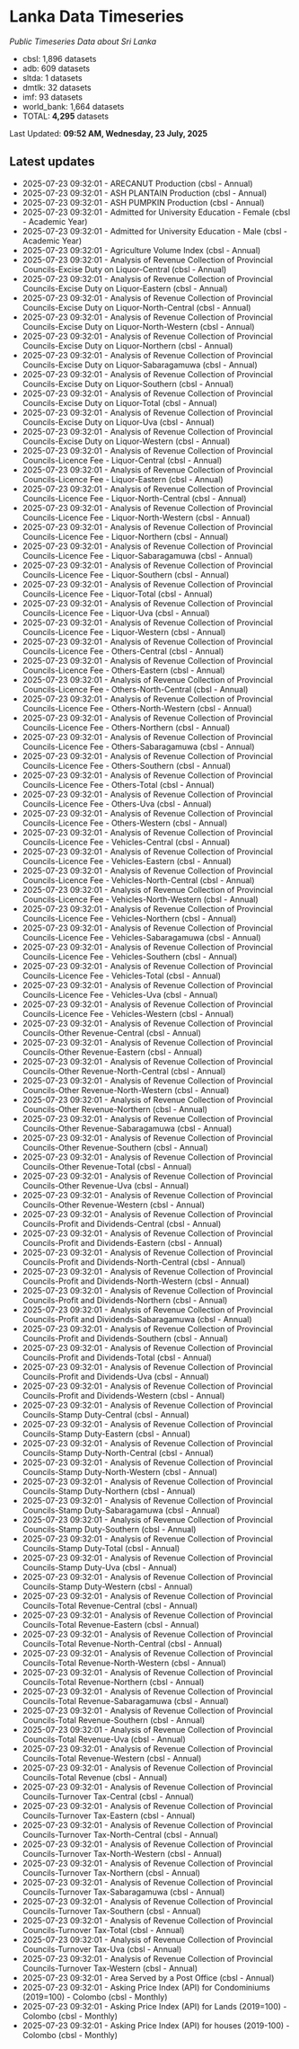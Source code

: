 # Lanka Data Timeseries
*Public Timeseries Data about Sri Lanka*

* cbsl: 1,896 datasets
* adb: 609 datasets
* sltda: 1 datasets
* dmtlk: 32 datasets
* imf: 93 datasets
* world_bank: 1,664 datasets
* TOTAL: **4,295** datasets

Last Updated: **09:52 AM, Wednesday, 23 July, 2025**

## Latest updates

* 2025-07-23 09:32:01 - ARECANUT Production (cbsl - Annual)
* 2025-07-23 09:32:01 - ASH PLANTAIN Production (cbsl - Annual)
* 2025-07-23 09:32:01 - ASH PUMPKIN Production (cbsl - Annual)
* 2025-07-23 09:32:01 - Admitted for University Education - Female (cbsl - Academic Year)
* 2025-07-23 09:32:01 - Admitted for University Education - Male (cbsl - Academic Year)
* 2025-07-23 09:32:01 - Agriculture Volume Index (cbsl - Annual)
* 2025-07-23 09:32:01 - Analysis of Revenue Collection of Provincial Councils-Excise Duty on Liquor-Central (cbsl - Annual)
* 2025-07-23 09:32:01 - Analysis of Revenue Collection of Provincial Councils-Excise Duty on Liquor-Eastern (cbsl - Annual)
* 2025-07-23 09:32:01 - Analysis of Revenue Collection of Provincial Councils-Excise Duty on Liquor-North-Central (cbsl - Annual)
* 2025-07-23 09:32:01 - Analysis of Revenue Collection of Provincial Councils-Excise Duty on Liquor-North-Western (cbsl - Annual)
* 2025-07-23 09:32:01 - Analysis of Revenue Collection of Provincial Councils-Excise Duty on Liquor-Northern (cbsl - Annual)
* 2025-07-23 09:32:01 - Analysis of Revenue Collection of Provincial Councils-Excise Duty on Liquor-Sabaragamuwa (cbsl - Annual)
* 2025-07-23 09:32:01 - Analysis of Revenue Collection of Provincial Councils-Excise Duty on Liquor-Southern (cbsl - Annual)
* 2025-07-23 09:32:01 - Analysis of Revenue Collection of Provincial Councils-Excise Duty on Liquor-Total (cbsl - Annual)
* 2025-07-23 09:32:01 - Analysis of Revenue Collection of Provincial Councils-Excise Duty on Liquor-Uva (cbsl - Annual)
* 2025-07-23 09:32:01 - Analysis of Revenue Collection of Provincial Councils-Excise Duty on Liquor-Western (cbsl - Annual)
* 2025-07-23 09:32:01 - Analysis of Revenue Collection of Provincial Councils-Licence Fee - Liquor-Central (cbsl - Annual)
* 2025-07-23 09:32:01 - Analysis of Revenue Collection of Provincial Councils-Licence Fee - Liquor-Eastern (cbsl - Annual)
* 2025-07-23 09:32:01 - Analysis of Revenue Collection of Provincial Councils-Licence Fee - Liquor-North-Central (cbsl - Annual)
* 2025-07-23 09:32:01 - Analysis of Revenue Collection of Provincial Councils-Licence Fee - Liquor-North-Western (cbsl - Annual)
* 2025-07-23 09:32:01 - Analysis of Revenue Collection of Provincial Councils-Licence Fee - Liquor-Northern (cbsl - Annual)
* 2025-07-23 09:32:01 - Analysis of Revenue Collection of Provincial Councils-Licence Fee - Liquor-Sabaragamuwa (cbsl - Annual)
* 2025-07-23 09:32:01 - Analysis of Revenue Collection of Provincial Councils-Licence Fee - Liquor-Southern (cbsl - Annual)
* 2025-07-23 09:32:01 - Analysis of Revenue Collection of Provincial Councils-Licence Fee - Liquor-Total (cbsl - Annual)
* 2025-07-23 09:32:01 - Analysis of Revenue Collection of Provincial Councils-Licence Fee - Liquor-Uva (cbsl - Annual)
* 2025-07-23 09:32:01 - Analysis of Revenue Collection of Provincial Councils-Licence Fee - Liquor-Western (cbsl - Annual)
* 2025-07-23 09:32:01 - Analysis of Revenue Collection of Provincial Councils-Licence Fee - Others-Central (cbsl - Annual)
* 2025-07-23 09:32:01 - Analysis of Revenue Collection of Provincial Councils-Licence Fee - Others-Eastern (cbsl - Annual)
* 2025-07-23 09:32:01 - Analysis of Revenue Collection of Provincial Councils-Licence Fee - Others-North-Central (cbsl - Annual)
* 2025-07-23 09:32:01 - Analysis of Revenue Collection of Provincial Councils-Licence Fee - Others-North-Western (cbsl - Annual)
* 2025-07-23 09:32:01 - Analysis of Revenue Collection of Provincial Councils-Licence Fee - Others-Northern (cbsl - Annual)
* 2025-07-23 09:32:01 - Analysis of Revenue Collection of Provincial Councils-Licence Fee - Others-Sabaragamuwa (cbsl - Annual)
* 2025-07-23 09:32:01 - Analysis of Revenue Collection of Provincial Councils-Licence Fee - Others-Southern (cbsl - Annual)
* 2025-07-23 09:32:01 - Analysis of Revenue Collection of Provincial Councils-Licence Fee - Others-Total (cbsl - Annual)
* 2025-07-23 09:32:01 - Analysis of Revenue Collection of Provincial Councils-Licence Fee - Others-Uva (cbsl - Annual)
* 2025-07-23 09:32:01 - Analysis of Revenue Collection of Provincial Councils-Licence Fee - Others-Western (cbsl - Annual)
* 2025-07-23 09:32:01 - Analysis of Revenue Collection of Provincial Councils-Licence Fee - Vehicles-Central (cbsl - Annual)
* 2025-07-23 09:32:01 - Analysis of Revenue Collection of Provincial Councils-Licence Fee - Vehicles-Eastern (cbsl - Annual)
* 2025-07-23 09:32:01 - Analysis of Revenue Collection of Provincial Councils-Licence Fee - Vehicles-North-Central (cbsl - Annual)
* 2025-07-23 09:32:01 - Analysis of Revenue Collection of Provincial Councils-Licence Fee - Vehicles-North-Western (cbsl - Annual)
* 2025-07-23 09:32:01 - Analysis of Revenue Collection of Provincial Councils-Licence Fee - Vehicles-Northern (cbsl - Annual)
* 2025-07-23 09:32:01 - Analysis of Revenue Collection of Provincial Councils-Licence Fee - Vehicles-Sabaragamuwa (cbsl - Annual)
* 2025-07-23 09:32:01 - Analysis of Revenue Collection of Provincial Councils-Licence Fee - Vehicles-Southern (cbsl - Annual)
* 2025-07-23 09:32:01 - Analysis of Revenue Collection of Provincial Councils-Licence Fee - Vehicles-Total (cbsl - Annual)
* 2025-07-23 09:32:01 - Analysis of Revenue Collection of Provincial Councils-Licence Fee - Vehicles-Uva (cbsl - Annual)
* 2025-07-23 09:32:01 - Analysis of Revenue Collection of Provincial Councils-Licence Fee - Vehicles-Western (cbsl - Annual)
* 2025-07-23 09:32:01 - Analysis of Revenue Collection of Provincial Councils-Other Revenue-Central (cbsl - Annual)
* 2025-07-23 09:32:01 - Analysis of Revenue Collection of Provincial Councils-Other Revenue-Eastern (cbsl - Annual)
* 2025-07-23 09:32:01 - Analysis of Revenue Collection of Provincial Councils-Other Revenue-North-Central (cbsl - Annual)
* 2025-07-23 09:32:01 - Analysis of Revenue Collection of Provincial Councils-Other Revenue-North-Western (cbsl - Annual)
* 2025-07-23 09:32:01 - Analysis of Revenue Collection of Provincial Councils-Other Revenue-Northern (cbsl - Annual)
* 2025-07-23 09:32:01 - Analysis of Revenue Collection of Provincial Councils-Other Revenue-Sabaragamuwa (cbsl - Annual)
* 2025-07-23 09:32:01 - Analysis of Revenue Collection of Provincial Councils-Other Revenue-Southern (cbsl - Annual)
* 2025-07-23 09:32:01 - Analysis of Revenue Collection of Provincial Councils-Other Revenue-Total (cbsl - Annual)
* 2025-07-23 09:32:01 - Analysis of Revenue Collection of Provincial Councils-Other Revenue-Uva (cbsl - Annual)
* 2025-07-23 09:32:01 - Analysis of Revenue Collection of Provincial Councils-Other Revenue-Western (cbsl - Annual)
* 2025-07-23 09:32:01 - Analysis of Revenue Collection of Provincial Councils-Profit and Dividends-Central (cbsl - Annual)
* 2025-07-23 09:32:01 - Analysis of Revenue Collection of Provincial Councils-Profit and Dividends-Eastern (cbsl - Annual)
* 2025-07-23 09:32:01 - Analysis of Revenue Collection of Provincial Councils-Profit and Dividends-North-Central (cbsl - Annual)
* 2025-07-23 09:32:01 - Analysis of Revenue Collection of Provincial Councils-Profit and Dividends-North-Western (cbsl - Annual)
* 2025-07-23 09:32:01 - Analysis of Revenue Collection of Provincial Councils-Profit and Dividends-Northern (cbsl - Annual)
* 2025-07-23 09:32:01 - Analysis of Revenue Collection of Provincial Councils-Profit and Dividends-Sabaragamuwa (cbsl - Annual)
* 2025-07-23 09:32:01 - Analysis of Revenue Collection of Provincial Councils-Profit and Dividends-Southern (cbsl - Annual)
* 2025-07-23 09:32:01 - Analysis of Revenue Collection of Provincial Councils-Profit and Dividends-Total (cbsl - Annual)
* 2025-07-23 09:32:01 - Analysis of Revenue Collection of Provincial Councils-Profit and Dividends-Uva (cbsl - Annual)
* 2025-07-23 09:32:01 - Analysis of Revenue Collection of Provincial Councils-Profit and Dividends-Western (cbsl - Annual)
* 2025-07-23 09:32:01 - Analysis of Revenue Collection of Provincial Councils-Stamp Duty-Central (cbsl - Annual)
* 2025-07-23 09:32:01 - Analysis of Revenue Collection of Provincial Councils-Stamp Duty-Eastern (cbsl - Annual)
* 2025-07-23 09:32:01 - Analysis of Revenue Collection of Provincial Councils-Stamp Duty-North-Central (cbsl - Annual)
* 2025-07-23 09:32:01 - Analysis of Revenue Collection of Provincial Councils-Stamp Duty-North-Western (cbsl - Annual)
* 2025-07-23 09:32:01 - Analysis of Revenue Collection of Provincial Councils-Stamp Duty-Northern (cbsl - Annual)
* 2025-07-23 09:32:01 - Analysis of Revenue Collection of Provincial Councils-Stamp Duty-Sabaragamuwa (cbsl - Annual)
* 2025-07-23 09:32:01 - Analysis of Revenue Collection of Provincial Councils-Stamp Duty-Southern (cbsl - Annual)
* 2025-07-23 09:32:01 - Analysis of Revenue Collection of Provincial Councils-Stamp Duty-Total (cbsl - Annual)
* 2025-07-23 09:32:01 - Analysis of Revenue Collection of Provincial Councils-Stamp Duty-Uva (cbsl - Annual)
* 2025-07-23 09:32:01 - Analysis of Revenue Collection of Provincial Councils-Stamp Duty-Western (cbsl - Annual)
* 2025-07-23 09:32:01 - Analysis of Revenue Collection of Provincial Councils-Total Revenue-Central (cbsl - Annual)
* 2025-07-23 09:32:01 - Analysis of Revenue Collection of Provincial Councils-Total Revenue-Eastern (cbsl - Annual)
* 2025-07-23 09:32:01 - Analysis of Revenue Collection of Provincial Councils-Total Revenue-North-Central (cbsl - Annual)
* 2025-07-23 09:32:01 - Analysis of Revenue Collection of Provincial Councils-Total Revenue-North-Western (cbsl - Annual)
* 2025-07-23 09:32:01 - Analysis of Revenue Collection of Provincial Councils-Total Revenue-Northern (cbsl - Annual)
* 2025-07-23 09:32:01 - Analysis of Revenue Collection of Provincial Councils-Total Revenue-Sabaragamuwa (cbsl - Annual)
* 2025-07-23 09:32:01 - Analysis of Revenue Collection of Provincial Councils-Total Revenue-Southern (cbsl - Annual)
* 2025-07-23 09:32:01 - Analysis of Revenue Collection of Provincial Councils-Total Revenue-Uva (cbsl - Annual)
* 2025-07-23 09:32:01 - Analysis of Revenue Collection of Provincial Councils-Total Revenue-Western (cbsl - Annual)
* 2025-07-23 09:32:01 - Analysis of Revenue Collection of Provincial Councils-Total Revenue (cbsl - Annual)
* 2025-07-23 09:32:01 - Analysis of Revenue Collection of Provincial Councils-Turnover Tax-Central (cbsl - Annual)
* 2025-07-23 09:32:01 - Analysis of Revenue Collection of Provincial Councils-Turnover Tax-Eastern (cbsl - Annual)
* 2025-07-23 09:32:01 - Analysis of Revenue Collection of Provincial Councils-Turnover Tax-North-Central (cbsl - Annual)
* 2025-07-23 09:32:01 - Analysis of Revenue Collection of Provincial Councils-Turnover Tax-North-Western (cbsl - Annual)
* 2025-07-23 09:32:01 - Analysis of Revenue Collection of Provincial Councils-Turnover Tax-Northern (cbsl - Annual)
* 2025-07-23 09:32:01 - Analysis of Revenue Collection of Provincial Councils-Turnover Tax-Sabaragamuwa (cbsl - Annual)
* 2025-07-23 09:32:01 - Analysis of Revenue Collection of Provincial Councils-Turnover Tax-Southern (cbsl - Annual)
* 2025-07-23 09:32:01 - Analysis of Revenue Collection of Provincial Councils-Turnover Tax-Total (cbsl - Annual)
* 2025-07-23 09:32:01 - Analysis of Revenue Collection of Provincial Councils-Turnover Tax-Uva (cbsl - Annual)
* 2025-07-23 09:32:01 - Analysis of Revenue Collection of Provincial Councils-Turnover Tax-Western (cbsl - Annual)
* 2025-07-23 09:32:01 - Area Served by a Post Office (cbsl - Annual)
* 2025-07-23 09:32:01 - Asking Price Index (API) for Condominiums (2019=100) - Colombo (cbsl - Monthly)
* 2025-07-23 09:32:01 - Asking Price Index (API) for Lands (2019=100) - Colombo (cbsl - Monthly)
* 2025-07-23 09:32:01 - Asking Price Index (API) for houses (2019-100) - Colombo (cbsl - Monthly)